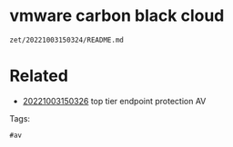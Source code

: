 # vmware carbon black cloud

` zet/20221003150324/README.md `

# Related

- [20221003150326](/zet/20221003150326/README.md) top tier endpoint protection AV

Tags:

    #av
